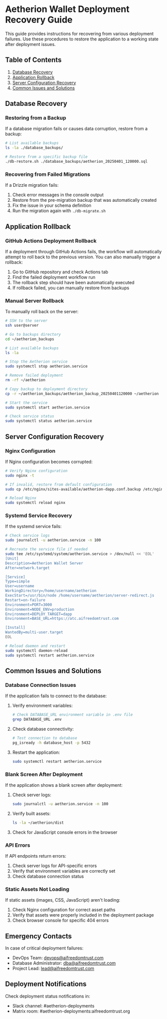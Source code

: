 # Aetherion Wallet Deployment Recovery Guide

This guide provides instructions for recovering from various deployment failures. Use these procedures to restore the application to a working state after deployment issues.

## Table of Contents

1. [Database Recovery](#database-recovery)
2. [Application Rollback](#application-rollback)
3. [Server Configuration Recovery](#server-configuration-recovery)
4. [Common Issues and Solutions](#common-issues-and-solutions)

## Database Recovery

### Restoring from a Backup

If a database migration fails or causes data corruption, restore from a backup:

```bash
# List available backups
ls -la ./database_backups/

# Restore from a specific backup file
./db-restore.sh ./database_backups/aetherion_20250401_120000.sql
```

### Recovering from Failed Migrations

If a Drizzle migration fails:

1. Check error messages in the console output
2. Restore from the pre-migration backup that was automatically created
3. Fix the issue in your schema definition
4. Run the migration again with `./db-migrate.sh`

## Application Rollback

### GitHub Actions Deployment Rollback

If a deployment through GitHub Actions fails, the workflow will automatically attempt to roll back to the previous version. You can also manually trigger a rollback:

1. Go to GitHub repository and check Actions tab
2. Find the failed deployment workflow run
3. The rollback step should have been automatically executed
4. If rollback failed, you can manually restore from backups

### Manual Server Rollback

To manually roll back on the server:

```bash
# SSH to the server
ssh user@server

# Go to backups directory
cd ~/aetherion_backups

# List available backups
ls -la

# Stop the Aetherion service
sudo systemctl stop aetherion.service

# Remove failed deployment
rm -rf ~/aetherion

# Copy backup to deployment directory
cp -r ~/aetherion_backups/aetherion_backup_20250401120000 ~/aetherion

# Start the service
sudo systemctl start aetherion.service

# Check service status
sudo systemctl status aetherion.service
```

## Server Configuration Recovery

### Nginx Configuration

If Nginx configuration becomes corrupted:

```bash
# Verify Nginx configuration
sudo nginx -t

# If invalid, restore from default configuration
sudo cp /etc/nginx/sites-available/aetherion-dapp.conf.backup /etc/nginx/sites-available/aetherion-dapp.conf

# Reload Nginx
sudo systemctl reload nginx
```

### Systemd Service Recovery

If the systemd service fails:

```bash
# Check service logs
sudo journalctl -u aetherion.service -n 100

# Recreate the service file if needed
sudo tee /etc/systemd/system/aetherion.service > /dev/null << 'EOL'
[Unit]
Description=Aetherion Wallet Server
After=network.target

[Service]
Type=simple
User=username
WorkingDirectory=/home/username/aetherion
ExecStart=/usr/bin/node /home/username/aetherion/server-redirect.js
Restart=on-failure
Environment=PORT=3000
Environment=NODE_ENV=production
Environment=DEPLOY_TARGET=dapp
Environment=BASE_URL=https://atc.aifreedomtrust.com

[Install]
WantedBy=multi-user.target
EOL

# Reload daemon and restart
sudo systemctl daemon-reload
sudo systemctl restart aetherion.service
```

## Common Issues and Solutions

### Database Connection Issues

If the application fails to connect to the database:

1. Verify environment variables:
   ```bash
   # Check DATABASE_URL environment variable in .env file
   grep DATABASE_URL .env
   ```

2. Check database connectivity:
   ```bash
   # Test connection to database
   pg_isready -h database_host -p 5432
   ```

3. Restart the application:
   ```bash
   sudo systemctl restart aetherion.service
   ```

### Blank Screen After Deployment

If the application shows a blank screen after deployment:

1. Check server logs:
   ```bash
   sudo journalctl -u aetherion.service -n 100
   ```

2. Verify built assets:
   ```bash
   ls -la ~/aetherion/dist
   ```

3. Check for JavaScript console errors in the browser

### API Errors

If API endpoints return errors:

1. Check server logs for API-specific errors
2. Verify that environment variables are correctly set
3. Check database connection status

### Static Assets Not Loading

If static assets (images, CSS, JavaScript) aren't loading:

1. Check Nginx configuration for correct asset paths
2. Verify that assets were properly included in the deployment package
3. Check browser console for specific 404 errors

## Emergency Contacts

In case of critical deployment failures:

- DevOps Team: devops@aifreedomtrust.com
- Database Administrator: dba@aifreedomtrust.com
- Project Lead: lead@aifreedomtrust.com

## Deployment Notifications

Check deployment status notifications in:

- Slack channel: #aetherion-deployments
- Matrix room: #aetherion-deployments:aifreedomtrust.org